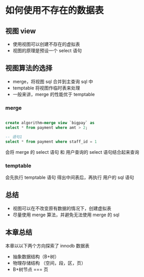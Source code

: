 # 如何使用不存在的数据表

## 视图 view

- 使用视图可以创建不存在的虚拟表
- 视图的原理是预设一个 select 语句

## 视图算法的选择

- merge，将视图 sql 合并到主查询 sql 中
- temptable 将视图作临时表来处理
- 一般来讲，merge 的性能优于 temptable

### merge

```sql

create algorithm=merge view `bigpay` as
select * from payment where amt > 2;

-- 语句1
select * from payment where staff_id = 1
```

会将 merge 的 select 语句 和 用户查询的 select 语句结合起来查询

### temptable

会先执行 temptable 语句 得出中间表后，再执行 用户的 sql 语句

## 总结

- 视图可以在不改变原有数据的情况下，创建虚拟表
- 尽量使用 merge 算法，并避免无法使用 merge 的 sql

## 本章总结

本章以以下两个方向探索了 innodb 数据表

- 抽象数据结构（B+树）
- 物理存储结构 （空间，段，区，页）
- B+树节点 === 页
